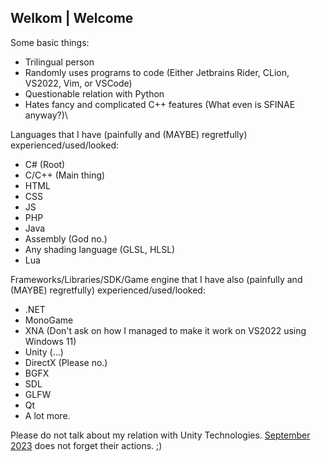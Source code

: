 ## Welkom | Welcome

<!--
**der-potatoExotic/der-potatoExotic** is a ✨ _special_ ✨ repository because its `README.md` (this file) appears on your GitHub profile.

Here are some ideas to get you started:

- 🔭 I’m currently working on ...
- 🌱 I’m currently learning ...
- 👯 I’m looking to collaborate on ...
- 🤔 I’m looking for help with ...
- 💬 Ask me about ...
- 📫 How to reach me: ...
- 😄 Pronouns: ...
- ⚡ Fun fact: ...
-->

Some basic things:
- Trilingual person
- Randomly uses programs to code (Either Jetbrains Rider, CLion, VS2022, Vim, or VSCode)
- Questionable relation with Python
- Hates fancy and complicated C++ features (What even is SFINAE anyway?)\

  
Languages that I have (painfully and (MAYBE) regretfully) experienced/used/looked:
- C# (Root)
- C/C++ (Main thing)
- HTML
- CSS
- JS
- PHP
- Java
- Assembly (God no.)
- Any shading language (GLSL, HLSL)
- Lua

Frameworks/Libraries/SDK/Game engine that I have also (painfully and (MAYBE) regretfully) experienced/used/looked:
- .NET
- MonoGame
- XNA (Don't ask on how I managed to make it work on VS2022 using Windows 11)
- Unity (...)
- DirectX (Please no.)
- BGFX
- SDL
- GLFW
- Qt
- A lot more.

Please do not talk about my relation with Unity Technologies. [September 2023](https://en.wikipedia.org/wiki/Unity_(game_engine)#Runtime_fee_controversy) does not forget their actions. ;)
